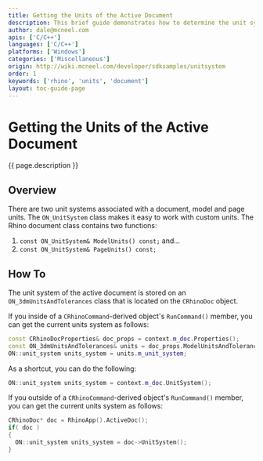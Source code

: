 ```yaml
---
title: Getting the Units of the Active Document
description: This brief guide demonstrates how to determine the unit system of the active document.
author: dale@mcneel.com
apis: ['C/C++']
languages: ['C/C++']
platforms: ['Windows']
categories: ['Miscellaneous']
origin: http://wiki.mcneel.com/developer/sdksamples/unitsystem
order: 1
keywords: ['rhino', 'units', 'document']
layout: toc-guide-page
---
```


# Getting the Units of the Active Document

{{ page.description }}

## Overview

There are two unit systems associated with a document, model and page units.  The `ON_UnitSystem` class makes it easy to work with custom units.  The Rhino document class contains two functions:

1. `const ON_UnitSystem& ModelUnits() const;` and...
1. `const ON_UnitSystem& PageUnits() const;`

## How To

The unit system of the active document is stored on an `ON_3dmUnitsAndTolerances` class that is located on the `CRhinoDoc` object.

If you inside of a `CRhinoCommand`-derived object's `RunCommand()` member, you can get the current units system as follows:

```cpp
const CRhinoDocProperties& doc_props = context.m_doc.Properties();
const ON_3dmUnitsAndTolerances& units = doc_props.ModelUnitsAndTolerances();
ON::unit_system units_system = units.m_unit_system;
```

As a shortcut, you can do the following:

```cpp
ON::unit_system units_system = context.m_doc.UnitSystem();
```

If you outside of a `CRhinoCommand`-derived object's `RunCommand()` member, you can get the current units system as follows:

```cpp
CRhinoDoc* doc = RhinoApp().ActiveDoc();
if( doc )
{
  ON::unit_system units_system = doc->UnitSystem();
}
```
